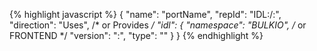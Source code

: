 {% highlight javascript %}
{
    "name":     "portName",
    "repId":    "IDL:<namespace>/<type>:<version>",
    "direction": "Uses", /* or Provides */
    "idl": {
        "namespace":    "BULKIO", /* or FRONTEND */
        "version":      ":<version>",
        "type":         "<type>"
    }
}
{% endhighlight %}